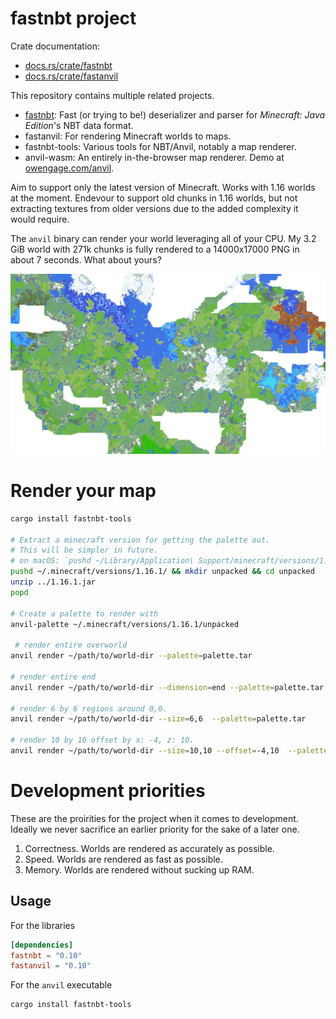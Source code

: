 # fastnbt project

Crate documentation:
* [docs.rs/crate/fastnbt](https://docs.rs/crate/fastnbt)
* [docs.rs/crate/fastanvil](https://docs.rs/crate/fastanvil)

This repository contains multiple related projects.

* [fastnbt](fastnbt/README.md): Fast (or trying to be!) deserializer and parser for *Minecraft: Java Edition*'s NBT data format.
* fastanvil: For rendering Minecraft worlds to maps.
* fastnbt-tools: Various tools for NBT/Anvil, notably a map renderer.
* anvil-wasm: An entirely in-the-browser map renderer. Demo at [owengage.com/anvil](https://owengage.com/anvil).

Aim to support only the latest version of Minecraft. Works with 1.16 worlds at the moment. Endevour to support old chunks in 1.16 worlds, but not extracting textures from older versions due to the added complexity it would require.

The `anvil` binary can render your world leveraging all of your CPU. My 3.2 GiB world with 271k chunks is fully rendered to a 14000x17000 PNG in about 7 seconds. What about yours?

![alt rendered map](demo.png)

# Render your map

```bash
cargo install fastnbt-tools

# Extract a minecraft version for getting the palette out.
# This will be simpler in future.
# on macOS: `pushd ~/Library/Application\ Support/minecraft/versions/1.16.1/ && mkdir unpacked && cd unpacked`
pushd ~/.minecraft/versions/1.16.1/ && mkdir unpacked && cd unpacked
unzip ../1.16.1.jar
popd

# Create a palette to render with
anvil-palette ~/.minecraft/versions/1.16.1/unpacked 

 # render entire overworld
anvil render ~/path/to/world-dir --palette=palette.tar

# render entire end
anvil render ~/path/to/world-dir --dimension=end --palette=palette.tar 

# render 6 by 6 regions around 0,0.
anvil render ~/path/to/world-dir --size=6,6  --palette=palette.tar 

# render 10 by 10 offset by x: -4, z: 10.
anvil render ~/path/to/world-dir --size=10,10 --offset=-4,10  --palette=palette.tar 
```

# Development priorities

These are the proirities for the project when it comes to development. Ideally we never sacrifice an earlier priority for the sake of a later one.

1. Correctness. Worlds are rendered as accurately as possible.
2. Speed. Worlds are rendered as fast as possible.
3. Memory. Worlds are rendered without sucking up RAM.

## Usage

For the libraries

```toml
[dependencies]
fastnbt = "0.10"
fastanvil = "0.10"
```

For the `anvil` executable

```bash
cargo install fastnbt-tools
```